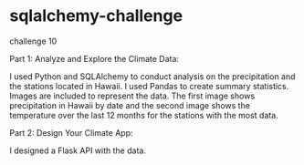 # sqlalchemy-challenge
challenge 10

Part 1: Analyze and Explore the Climate Data:

I used Python and SQLAlchemy to conduct analysis on the precipitation and the stations located in Hawaii. I used Pandas to create summary statistics. Images are included to represent the data. The first image shows precipitation in Hawaii by date and the second image shows the temperature over the last 12 months for the stations with the most data.

Part 2: Design Your Climate App:

I designed a Flask API with the data. 
